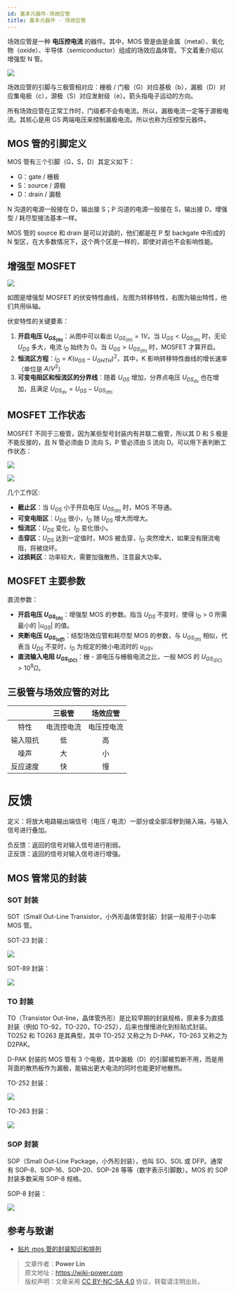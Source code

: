 ```yaml
---
id: 基本元器件-场效应管
title: 基本元器件 - 场效应管
---
```


场效应管是一种 **电压控电流** 的器件。其中，MOS 管是由是金属（metal）、氧化物（oxide）、半导体（semiconductor）组成的场效应晶体管。下文着重介绍以增强型 N 管。

![](https://wiki-media-1253965369.cos.ap-guangzhou.myqcloud.com/img/20210602163957.png)

场效应管的引脚与三极管相对应：栅极 / 门极（G）对应基极（b），漏极（D）对应集电极（c），源极（S）对应发射级（e）。箭头指电子运动的方向。

所有场效应管在正常工作时，门级都不会有电流。所以，漏极电流一定等于源极电流。其核心是用 GS 两端电压来控制漏极电流。所以也称为压控型元器件。

## MOS 管的引脚定义

MOS 管有三个引脚（G，S，D）其定义如下：

- G：gate / 栅极
- S：source / 源极
- D：drain / 漏极

N 沟道的电源一般接在 D，输出接 S；P 沟道的电源一般接在 S，输出接 D，增强型 / 耗尽型接法基本一样。

MOS 管的 source 和 drain 是可以对调的，他们都是在 P 型 backgate 中形成的 N 型区，在大多数情况下，这个两个区是一样的，即使对调也不会影响性能。

## 增强型 MOSFET

![](https://wiki-media-1253965369.cos.ap-guangzhou.myqcloud.com/img/20210604120853.png)

如图是增强型 MOSFET 的伏安特性曲线，左图为转移特性，右图为输出特性，他们共用纵轴。

伏安特性的关键要素：

1. **开启电压 $U_{GS_{(th)}}$**：从图中可以看出 $U_{GS_{(th)}} = 1 V$。当 $U_{GS} < U_{GS_{(th)}}$ 时，无论 $U_{DS}$ 多大，电流 $i_D$ 始终为 0。当 $U_{GS} > U_{GS_{(th)}}$ 时，MOSFET 才算开启。
2. **恒流区方程**：$i_D = K(u_{GS}-U_{GHTH})^2$，其中，K 影响转移特性曲线的增长速率（单位是 $A/V^2$）
3. **可变电阻区和恒流区的分界线**：随着 $U_{GS}$ 增加，分界点电压 $U_{DS_{dv}}$ 也在增加，且满足 $U_{DS_{dv}}=U_{GS} - U_{GS_{(th)}}$

## MOSFET 工作状态

MOSFET 不同于三极管，因为某些型号封装内有并联二极管，所以其 D 和 S 极是不能反接的，且 N 管必须由 D 流向 S，P 管必须由 S 流向 D。可以用下表判断工作状态：

![](https://wiki-media-1253965369.cos.ap-guangzhou.myqcloud.com/img/20210602210930.png)

![](https://wiki-media-1253965369.cos.ap-guangzhou.myqcloud.com/img/20210604120745.png)

几个工作区:

- **截止区**：当 $U_{GS}$ 小于开启电压 $U_{GS_{(th)}}$ 时，MOS 不导通。
- **可变电阻区**：$U_{DS}$ 很小，$I_D$ 随 $U_{DS}$ 增大而增大。
- **恒流区**：$U_{DS}$ 变化，$I_D$ 变化很小。
- **击穿区**：$U_{DS}$ 达到一定值时，MOS 被击穿，$I_D$ 突然增大，如果没有限流电阻，将被烧坏。
- **过损耗区**：功率较大，需要加强散热，注意最大功率。

## MOSFET 主要参数

直流参数：

- **开启电压 $U_{GS_{(th)}}$**：增强型 MOS 的参数。指当 $U_{DS}$ 不变时，使得 $i_D > 0$ 所需最小的 $\left| u_{GS} \right|$ 的值。
- **夹断电压 $U_{GS_{(off)}}$**：结型场效应管和耗尽型 MOS 的参数，与 $U_{GS_{(th)}}$ 相似，代表当 $U_{DS}$ 不变时，$i_D$ 为规定的微小电流时的 $u_{GS}$。
- **直流输入电阻 $U_{GS_{(DC)}}$**：栅 - 源电压与栅极电流之比，一般 MOS 的 $U_{GS_{(DC)}} > 10^9 \Omega$。

## 三极管与场效应管的对比

|          |   三极管   |  场效应管  |
| :------: | :--------: | :--------: |
|   特性   | 电流控电流 | 电压控电流 |
| 输入阻抗 |     低     |     高     |
|   噪声   |     大     |     小     |
| 反应速度 |     快     |     慢     |

# 反馈

定义：将放大电路输出端信号（电压 / 电流）一部分或全部淫秽到输入端，与输入信号进行叠加。

负反馈：返回的信号对输入信号进行削弱。  
正反馈：返回的信号对输入信号进行增强。

## MOS 管常见的封装

### SOT 封装

SOT（Small Out-Line Transistor，小外形晶体管封装）封装一般用于小功率 MOS 管。

SOT-23 封装：

![](https://wiki-media-1253965369.cos.ap-guangzhou.myqcloud.com/img/20210331162749.png)

SOT-89 封装：

![](https://wiki-media-1253965369.cos.ap-guangzhou.myqcloud.com/img/20210331162842.png)

### TO 封装

TO（Transistor Out-line，晶体管外形）是比较早期的封装规格，原来多为直插封装（例如 TO-92，TO-220，TO-252），后来也慢慢进化到标贴式封装。TO252 和 TO263 是其典型，其中 TO-252 又称之为 D-PAK，TO-263 又称之为 D2PAK。

D-PAK 封装的 MOS 管有 3 个电极，其中漏极（D）的引脚被剪断不用，而是用背面的散热板作为漏极，能输出更大电流的同时也能更好地散热。

TO-252 封装：

![](https://wiki-media-1253965369.cos.ap-guangzhou.myqcloud.com/img/20210331163718.png)

TO-263 封装：

![](https://wiki-media-1253965369.cos.ap-guangzhou.myqcloud.com/img/20210331163731.png)

### SOP 封装

SOP（Small Out-Line Package，小外形封装），也叫 SO、SOL 或 DFP。通常有 SOP-8、SOP-16、SOP-20、SOP-28 等等（数字表示引脚数）。MOS 的 SOP 封装多数采用 SOP-8 规格。

SOP-8 封装：

![](https://wiki-media-1253965369.cos.ap-guangzhou.myqcloud.com/img/20210331165427.png)

## 参考与致谢

- [贴片 mos 管的封装知识和排列](http://www.yushin88.com/news/1670.html)

> 文章作者：**Power Lin**  
> 原文地址：<https://wiki-power.com>  
> 版权声明：文章采用 [CC BY-NC-SA 4.0](https://creativecommons.org/licenses/by/4.0/deed.zh) 协议，转载请注明出处。
